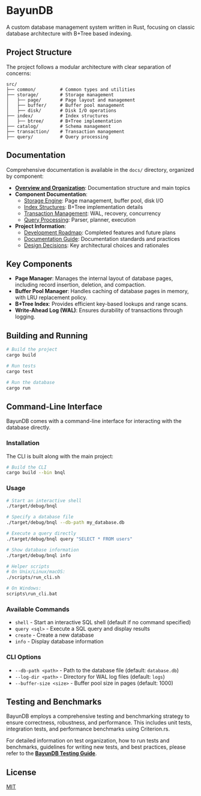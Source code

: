 # BayunDB

A custom database management system written in Rust, focusing on classic database architecture with B+Tree based indexing.

## Project Structure

The project follows a modular architecture with clear separation of concerns:

```
src/
├── common/         # Common types and utilities
├── storage/        # Storage management
│   ├── page/       # Page layout and management
│   ├── buffer/     # Buffer pool management
│   ├── disk/       # Disk I/O operations
├── index/          # Index structures
│   ├── btree/      # B+Tree implementation
├── catalog/        # Schema management
├── transaction/    # Transaction management
├── query/          # Query processing
```

## Documentation

Comprehensive documentation is available in the `docs/` directory, organized by component:

- **[Overview and Organization](docs/README.md)**: Documentation structure and main topics
- **Component Documentation**:
  - [Storage Engine](docs/components/storage/): Page management, buffer pool, disk I/O
  - [Index Structures](docs/components/index/): B+Tree implementation details
  - [Transaction Management](docs/components/transaction/): WAL, recovery, concurrency
  - [Query Processing](docs/components/query/): Parser, planner, execution
- **Project Information**:
  - [Development Roadmap](docs/project/roadmap.md): Completed features and future plans
  - [Documentation Guide](docs/development/documentation_guide.md): Documentation standards and practices
  - [Design Decisions](docs/project/): Key architectural choices and rationales

## Key Components

- **Page Manager**: Manages the internal layout of database pages, including record insertion, deletion, and compaction.
- **Buffer Pool Manager**: Handles caching of database pages in memory, with LRU replacement policy.
- **B+Tree Index**: Provides efficient key-based lookups and range scans.
- **Write-Ahead Log (WAL)**: Ensures durability of transactions through logging.

## Building and Running

```bash
# Build the project
cargo build

# Run tests
cargo test

# Run the database
cargo run
```

## Command-Line Interface

BayunDB comes with a command-line interface for interacting with the database directly.

### Installation

The CLI is built along with the main project:

```bash
# Build the CLI
cargo build --bin bnql
```

### Usage

```bash
# Start an interactive shell
./target/debug/bnql

# Specify a database file
./target/debug/bnql --db-path my_database.db

# Execute a query directly
./target/debug/bnql query "SELECT * FROM users"

# Show database information
./target/debug/bnql info

# Helper scripts
# On Unix/Linux/macOS:
./scripts/run_cli.sh

# On Windows:
scripts\run_cli.bat
```

### Available Commands

- `shell` - Start an interactive SQL shell (default if no command specified)
- `query <sql>` - Execute a SQL query and display results
- `create` - Create a new database
- `info` - Display database information

### CLI Options

- `--db-path <path>` - Path to the database file (default: `database.db`)
- `--log-dir <path>` - Directory for WAL log files (default: `logs`)
- `--buffer-size <size>` - Buffer pool size in pages (default: 1000)

## Testing and Benchmarks

BayunDB employs a comprehensive testing and benchmarking strategy to ensure correctness, robustness, and performance. This includes unit tests, integration tests, and performance benchmarks using Criterion.rs.

For detailed information on test organization, how to run tests and benchmarks, guidelines for writing new tests, and best practices, please refer to the **[BayunDB Testing Guide](docs/development/testing.md)**.

## License

[MIT](/LICENSE) 